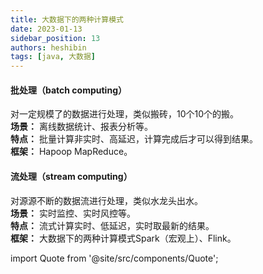 ```yaml
---
title: 大数据下的两种计算模式
date: 2023-01-13
sidebar_position: 13
authors: heshibin
tags: [java, 大数据]
---
```




#### 批处理（batch computing）
对一定规模了的数据进行处理，类似搬砖，10个10个的搬。  
**场景：** 离线数据统计、报表分析等。  
**特点：** 批量计算非实时、高延迟，计算完成后才可以得到结果。  
**框架：** Hapoop MapReduce。

#### 流处理（stream computing）
对源源不断的数据流进行处理，类似水龙头出水。  
**场景：** 实时监控、实时风控等。  
**特点：** 流式计算实时、低延迟，实时取最新的结果。  
**框架：** 大数据下的两种计算模式Spark（宏观上）、Flink。



import Quote from '@site/src/components/Quote';

> <Quote></Quote>
